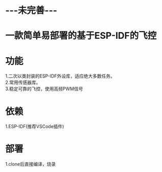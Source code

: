 # ---未完善--- #
# 一款简单易部署的基于ESP-IDF的飞控

# 功能
1.二次以类封装的ESP-IDF外设库，适应绝大多数任务。  
2.常用传感器库。  
3.稳定可靠的飞控，使用高频PWM信号  

# 依赖
1.ESP-IDF(推荐VSCode插件)  

# 部署
1.clone后直接编译，烧录  
